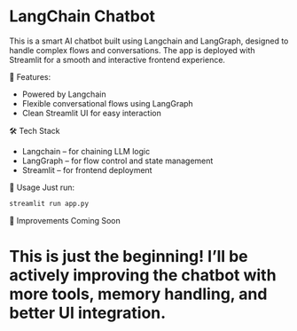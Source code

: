 # LangChain Chatbot

This is a smart AI chatbot built using Langchain and LangGraph, designed to handle complex flows and conversations. The app is deployed with Streamlit for a smooth and interactive frontend experience.


🚀 Features:
* Powered by Langchain
* Flexible conversational flows using LangGraph
* Clean Streamlit UI for easy interaction


🛠 Tech Stack
* Langchain – for chaining LLM logic
* LangGraph – for flow control and state management
* Streamlit – for frontend deployment


📌 Usage
Just run:
```bash
streamlit run app.py
```


🔄 Improvements Coming Soon
# This is just the beginning! I’ll be actively improving the chatbot with more tools, memory handling, and better UI integration.
